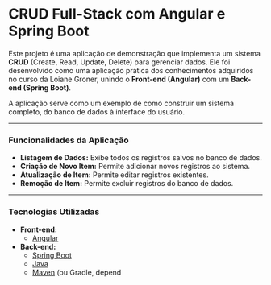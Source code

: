 # CRUD Full-Stack com Angular e Spring Boot

Este projeto é uma aplicação de demonstração que implementa um sistema **CRUD** (Create, Read, Update, Delete) para gerenciar dados. Ele foi desenvolvido como uma aplicação prática dos conhecimentos adquiridos no curso da Loiane Groner, unindo o **Front-end (Angular)** com um **Back-end (Spring Boot)**.

A aplicação serve como um exemplo de como construir um sistema completo, do banco de dados à interface do usuário.

---

### Funcionalidades da Aplicação

* **Listagem de Dados:** Exibe todos os registros salvos no banco de dados.
* **Criação de Novo Item:** Permite adicionar novos registros ao sistema.
* **Atualização de Item:** Permite editar registros existentes.
* **Remoção de Item:** Permite excluir registros do banco de dados.

---

### Tecnologias Utilizadas

* **Front-end:**
    * [Angular](https://angular.io/)
* **Back-end:**
    * [Spring Boot](https://spring.io/projects/spring-boot)
    * [Java](https://www.java.com/)
    * [Maven](https://maven.apache.org/) (ou Gradle, depend